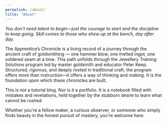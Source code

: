 ```yaml
---
permalink: /about/
title: "About"
---
```


<em>You don’t need talent to begin—just the courage to start and the discipline to keep going. Skill comes to those who show up at the bench, day after day.</em>

The Apprentice’s Chronicle is a living record of a journey through the ancient craft of goldsmithing — one hammer blow, one melted ingot, one soldered seam at a time. This path unfolds through the Jewellery Training Solutions program led by master goldsmith and educator Peter Keep. Structured, rigorous, and deeply rooted in traditional craft, the program offers more than instruction—it offers a way of thinking and making. It is the foundation upon which these chronicles are built.

This is not a tutorial blog. Nor is it a portfolio. It is a notebook filled with mistakes and revelations, held together by the stubborn desire to learn what cannot be rushed.

Whether you're a fellow maker, a curious observer, or someone who simply finds beauty in the honest pursuit of mastery, you're welcome here.
